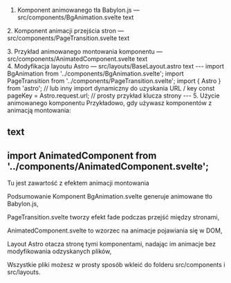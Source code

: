 1. Komponent animowanego tła Babylon.js — src/components/BgAnimation.svelte
text
<script lang="ts">
  import { onMount } from 'svelte';
  let canvas: HTMLCanvasElement;

  onMount(async () => {
    const BABYLON = await import('babylonjs');
    const engine = new BABYLON.Engine(canvas, true);
    const scene = new BABYLON.Scene(engine);

    const camera = new BABYLON.FreeCamera('camera', new BABYLON.Vector3(0, 0, -10), scene);
    camera.setTarget(BABYLON.Vector3.Zero());

    const light = new BABYLON.HemisphericLight('light', new BABYLON.Vector3(1, 1, 0), scene);

    const torus = BABYLON.MeshBuilder.CreateTorus('torus', { diameter: 8, thickness: 0.5 }, scene);

    scene.registerBeforeRender(() => {
      torus.rotation.x += 0.003;
      torus.rotation.y += 0.005;
    });

    engine.runRenderLoop(() => scene.render());

    window.addEventListener('resize', () => engine.resize());

    return () => {
      engine.dispose();
    };
  });
</script>

<canvas bind:this={canvas} style="position: fixed; z-index: -1; top: 0; left: 0; width: 100vw; height: 100vh; pointer-events: none;"></canvas>
2. Komponent animacji przejścia stron — src/components/PageTransition.svelte
text
<script>
  import { fade } from 'svelte/transition';
  export let key;
</script>

<div {key} transition:fade={{ duration: 300 }}>
  <slot />
</div>
3. Przykład animowanego montowania komponentu — src/components/AnimatedComponent.svelte
text
<script>
  import { fly, fade } from 'svelte/transition';
</script>

<div in:fly={{ y: 20, duration: 300 }} in:fade={{ duration: 300 }}>
  <slot />
</div>
4. Modyfikacja layoutu Astro — src/layouts/BaseLayout.astro
text
---
import BgAnimation from '../components/BgAnimation.svelte';
import PageTransition from '../components/PageTransition.svelte';
import { Astro } from 'astro'; // lub inny import dynamiczny do uzyskania URL / key
const pageKey = Astro.request.url; // prosty przykład klucza strony
---

<html>
  <head>
    <title>Odzyskana strona z animacjami</title>
  </head>
  <body>
    <BgAnimation />
    <PageTransition key={pageKey}>
      <slot />
    </PageTransition>
  </body>
</html>
5. Użycie animowanego komponentu
Przykładowo, gdy używasz komponentów z animacją montowania:

text
---
import AnimatedComponent from '../components/AnimatedComponent.svelte';
---

<AnimatedComponent>
  <p>Tu jest zawartość z efektem animacji montowania</p>
</AnimatedComponent>
Podsumowanie
Komponent BgAnimation.svelte generuje animowane tło Babylon.js,

PageTransition.svelte tworzy efekt fade podczas przejść między stronami,

AnimatedComponent.svelte to wzorzec na animacje pojawiania się w DOM,

Layout Astro otacza stronę tymi komponentami, nadając im animacje bez modyfikowania odzyskanych plików,

Wszystkie pliki możesz w prosty sposób wkleić do folderu src/components i src/layouts.